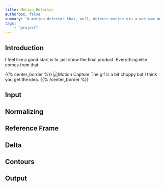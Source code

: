 ```yaml
---
title: Motion Detector
authorbox: false
summary: "A motion detector that, well, detects motion via a web cam and uploads it to google drive"
tags:
    - "project"
---
```


## Introduction
I feel like a good start is to just show the final product. Everything else comes from that:

{{% center_border %}}
![Motion Capture](/hugo_static/img/projects/motion/motion_capture.gif)
The gif is a bit choppy but I think you get the idea.
{{% /center_border %}}

## Input

## Normalizing

## Reference Frame

## Delta

## Contours

## Output